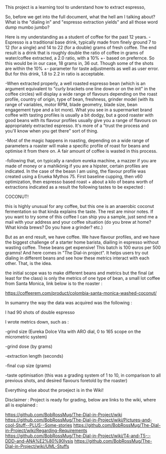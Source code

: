 This project is a learning tool to understand how to extract espresso,

So, before we get into the full document, what the hell am I talking about? What is the "dialing in" and "espresso extraction yields" and all those word dump mumbo jumbo?

Here is my understanding as a student of coffee for the past 12 years. 
-Espresso is a traditional base drink, typically made from finely ground 7 to 12 (for a single) and 14 to 22 (for a double) grams of fresh coffee. The end result is a drink that is roughly double the ratio of coffee in grams of water/coffee extracted, a 2.0 ratio, with a 10% +- based on prefernce. So this would be in our case, 18 grams in, 36 out. Though some of the shots are within the 10% +- parameter for taste adjustments as well as user error. But for this drink, 1.8 to 2.2 in ratio is acceptable.

-When extracted properly, a well roasted espresso bean (which is an argument equivalent to "curly brackets one line down or on the init" in the coffee circles) will display a wide range of flavours depending on the roast profile, country of origin, type of bean, freshness, grinder model (with its range of variables, motor RPM, blade geometry, blade size, bean engagement type and a lot more). What you see in a supermarket brand coffee with tasting profiles is usually a bit dodgy, but a good roaster with good beans with its flavour profiles usually give you a range of flavours on appropriately extracted espresso. It's more of a "trust the process and you'll know when you get there" sort of thing. 

-Most of the magic happens in roasting, depending on a wide range of parameters a roaster will make a specific profile of roast for beans and optimise it from there on. A fair amount of coffee is wasted in this process.

-following that, on typically a random eureka machine, a mazzer if you are made of money or a mahlkönig if you are a hipster, certain profiles are indicated. In the case of the beasn I am using, the flavour profile was created using a Erueka Mythos 75. First baseline cupping, then v60 optimization, then espresso based roast + about a kilo of beans worth of extractions indicated as a result the following tastes to be expected :  

COCONUT!

this is highly unusual for any coffee, but this one is an anaerobic coconut fermentation so that kinda explains the taste. The rest are minor notes. If you want to try some of this coffee I can ship you a sample, just send me a mail with your address and your coffee situation (do you brew at home? What kinda brews? Do you have a grinder? etc.)

But as an end result, we have coffee. We have flavour profiles, and we have the biggest challenge of a starter home barista, diailing in espresso without wasting coffee. These beans get expensive! This batch is 100 euros per 500 gramns! And here comes in "The Dial-in project". It helps users try out dialing in different beans and see how these metrics interact with each other. That, is the idea.

the initial scope was to make different beans and metrics but the final (at least for the class) is only the metrics of one type of bean, a small lot coffee from Santa Monica, link below is to the roaster :

https://coffeerem.com/product/colombia-santa-monica-washed-coconut/

In sumamry the way the data was acquired was the following :

I had 90 shots of double espresso

I wrote metrics down, such as :

-grind size (Eureka Dolce Vita with ARO dial, 0 to 165 scope on the micrometric system)

-grind dose (by grams)

-extraction length (seconds)

-final cup size (grams)

-taste optimisation (this was a grading system of 1 to 10, in comparison to all previous shots, and desired flavours foretold by the roaster)


Everything else about the proeject is in the Wiki!

Disclaimer : Project is ready for grading, below are links to the wiki, where all is explained : 


https://github.com/BobRossMug/The-Dial-in-Project/wiki
https://github.com/BobRossMug/The-Dial-in-Project/wiki/Pictures-and-cool-Stuff--PLUS--Some-stories
https://github.com/BobRossMug/The-Dial-in-Project/wiki/Regarding-Requirements
https://github.com/BobRossMug/The-Dial-in-Project/wiki/T4-and-T5-:-DDD-and-ANA%E2%80%90lysis
https://github.com/BobRossMug/The-Dial-in-Project/wiki/UML-Stuffs


